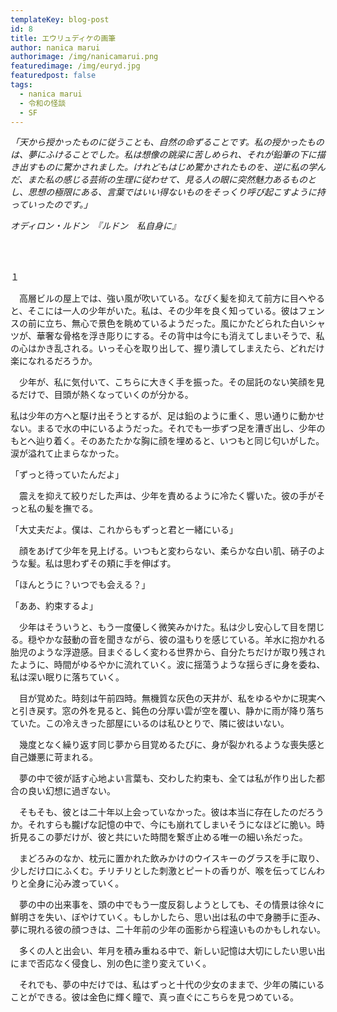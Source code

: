 ```yaml
---
templateKey: blog-post
id: 8
title: エウリュディケの画筆
author: nanica marui
authorimage: /img/nanicamarui.png
featuredimage: /img/euryd.jpg
featuredpost: false
tags:
  - nanica marui
  - 令和の怪談
  - SF
---
```

<div style="font-style: italic;">
「天から授かったものに従うことも、自然の命ずることです。私の授かったものは、夢にふけることでした。私は想像の跳梁に苦しめられ、それが鉛筆の下に描き出すものに驚かされました。けれどもはじめ驚かされたものを、逆に私の学んだ、また私の感じる芸術の生理に従わせて、見る人の眼に突然魅力あるものとし、思想の極限にある、言葉ではいい得ないものをそっくり呼び起こすように持っていったのです。」

オディロン・ルドン　『ルドン　私自身に』
</div>
</br></br>

１

　高層ビルの屋上では、強い風が吹いている。なびく髪を抑えて前方に目へやると、そこには一人の少年がいた。私は、その少年を良く知っている。彼はフェンスの前に立ち、無心で景色を眺めているようだった。風にかたどられた白いシャツが、華奢な骨格を浮き彫りにする。その背中は今にも消えてしまいそうで、私の心はかき乱される。いっそ心を取り出して、握り潰してしまえたら、どれだけ楽になれるだろうか。

　少年が、私に気付いて、こちらに大きく手を振った。その屈託のない笑顔を見るだけで、目頭が熱くなっていくのが分かる。

私は少年の方へと駆け出そうとするが、足は鉛のように重く、思い通りに動かせない。まるで水の中にいるようだった。それでも一歩ずつ足を漕ぎ出し、少年のもとへ辿り着く。そのあたたかな胸に顔を埋めると、いつもと同じ匂いがした。涙が溢れて止まらなかった。

「ずっと待っていたんだよ」

　震えを抑えて絞りだした声は、少年を責めるように冷たく響いた。彼の手がそっと私の髪を撫でる。

「大丈夫だよ。僕は、これからもずっと君と一緒にいる」

　顔をあげて少年を見上げる。いつもと変わらない、柔らかな白い肌、硝子のような髪。私は思わずその頬に手を伸ばす。

「ほんとうに？いつでも会える？」

「ああ、約束するよ」　

　少年はそういうと、もう一度優しく微笑みかけた。私は少し安心して目を閉じる。穏やかな鼓動の音を聞きながら、彼の温もりを感じている。羊水に抱かれる胎児のような浮遊感。目まぐるしく変わる世界から、自分たちだけが取り残されたように、時間がゆるやかに流れていく。波に揺蕩うような揺らぎに身を委ね、私は深い眠りに落ちていく。

　目が覚めた。時刻は午前四時。無機質な灰色の天井が、私をゆるやかに現実へと引き戻す。窓の外を見ると、鈍色の分厚い雲が空を覆い、静かに雨が降り落ちていた。この冷えきった部屋にいるのは私ひとりで、隣に彼はいない。

　幾度となく繰り返す同じ夢から目覚めるたびに、身が裂かれるような喪失感と自己嫌悪に苛まれる。

　夢の中で彼が話す心地よい言葉も、交わした約束も、全ては私が作り出した都合の良い幻想に過ぎない。

　そもそも、彼とは二十年以上会っていなかった。彼は本当に存在したのだろうか。それすらも朧げな記憶の中で、今にも崩れてしまいそうになほどに脆い。時折見るこの夢だけが、彼と共にいた時間を繋ぎ止める唯一の細い糸だった。

　まどろみのなか、枕元に置かれた飲みかけのウイスキーのグラスを手に取り、少しだけ口にふくむ。チリチリとした刺激とピートの香りが、喉を伝ってじんわりと全身に沁み渡っていく。

　夢の中の出来事を、頭の中でもう一度反芻しようとしても、その情景は徐々に鮮明さを失い、ぼやけていく。もしかしたら、思い出は私の中で身勝手に歪み、夢に現れる彼の顔つきは、二十年前の少年の面影から程遠いものかもしれない。

　多くの人と出会い、年月を積み重ねる中で、新しい記憶は大切にしたい思い出にまで否応なく侵食し、別の色に塗り変えていく。

　それでも、夢の中だけでは、私はずっと十代の少女のままで、少年の隣にいることができる。彼は金色に輝く瞳で、真っ直ぐにこちらを見つめている。
